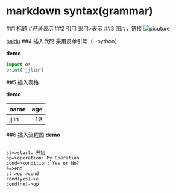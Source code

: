 # markdown syntax(grammar)

##1 标题
  *#开头表示*
##2 引用
采用>表示
##3 图片，链接
![picuture]()

[baidu]("http://baodu")
##4 插入代码
采用反单引号（···python）

**demo**
```python
import os
print("jjlin")

```
##5 插入表格

**demo**

|name|age|
|--|--:|
|jjlin|18|
##6 插入流程图
**demo**

```flow

st=>start: 开始
op=>operation: My Operation
cond=>condition: Yes or No?
e=>end
st->op->cond
cond(yes)->e
cond(no)->op

```




